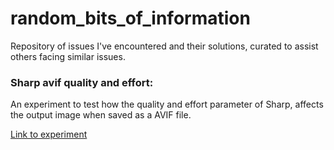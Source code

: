 # random_bits_of_information
Repository of issues I've encountered and their solutions, curated to assist others facing similar issues.

### Sharp avif quality and effort:
An experiment to test how the quality and effort parameter of Sharp, affects the output image when saved as a AVIF file.

[Link to experiment](https://github.com/Emanuel-Bjurhager/random_bits_of_information/tree/main/sharp_avif_quality_and_effort)
